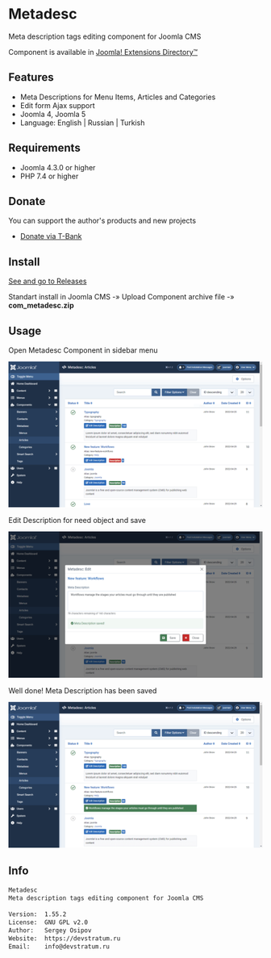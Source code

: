# Metadesc

Meta description tags editing component for Joomla CMS

Сomponent is available in [Joomla! Extensions Directory™](https://extensions.joomla.org/extension/metadesc/)

## Features

* Meta Descriptions for Menu Items, Articles and Categories
* Edit form Ajax support
* Joomla 4, Joomla 5
* Language: English | Russian | Turkish

## Requirements

* Joomla 4.3.0 or higher
* PHP 7.4 or higher

## Donate

You can support the author's products and new projects

* [Donate via T-Bank](https://pay.cloudtips.ru/p/1daecc1f)

## Install

[See and go to Releases](https://github.com/devstratum/metadesc/releases)

Standart install in Joomla CMS -» Upload Component archive file -» **com_metadesc.zip**

## Usage

Open Metadesc Component in sidebar menu

![com_metadesc_01](https://github.com/devstratum/metadesc/blob/main/com_metadesc_01.png)

Edit Description for need object and save

![com_metadesc_02](https://github.com/devstratum/metadesc/blob/main/com_metadesc_02.png)

Well done! Meta Description has been saved

![com_metadesc_03](https://github.com/devstratum/metadesc/blob/main/com_metadesc_03.png)

## Info
```
Metadesc
Meta description tags editing component for Joomla CMS

Version:  1.55.2
License:  GNU GPL v2.0
Author:   Sergey Osipov
Website:  https://devstratum.ru
Email:    info@devstratum.ru
